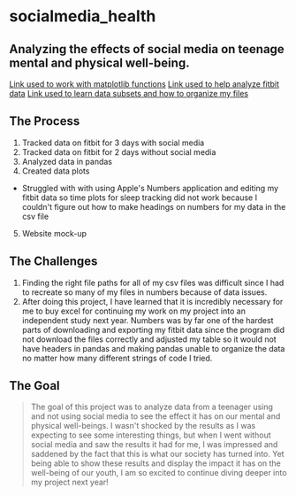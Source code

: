 # socialmedia_health
## Analyzing the effects of social media on teenage mental and physical well-being.

[Link used to work with matplotlib functions](https://towardsdatascience.com/a-guide-to-pandas-and-matplotlib-for-data-exploration-56fad95f951c)
[Link used to help analyze fitbit data](https://mode.com/python-tutorial/pandas-dataframe/)
[Link used to learn data subsets and how to organize my files](https://medium.com/dunder-data/selecting-subsets-of-data-in-pandas-6fcd0170be9c)


## The Process
1. Tracked data on fitbit for 3 days with social media
2. Tracked data on fitbit for 2 days without social media
3. Analyzed data in pandas
4. Created data plots
  * Struggled with with using Apple's Numbers application and editing my fitbit data so time plots for sleep tracking did not work because I couldn't figure out how to make headings on numbers for my data in the csv file
5. Website mock-up

## The Challenges
1. Finding the right file paths for all of my csv files was difficult since I had to recreate so many of my files in numbers because of data issues.
2. After doing this project, I have learned that it is incredibly necessary for me to buy excel for continuing my work on my project into an independent study next year. Numbers was by far one of the hardest parts of downloading and exporting my fitbit data since the program did not download the files correctly and adjusted my table so it would not have headers in pandas and making pandas unable to organize the data no matter how many different strings of code I tried.

## The Goal
>The goal of this project was to analyze data from a teenager using and not using social media to see the effect it has on our mental and physical well-beings. I wasn't shocked by the results as I was expecting to see some interesting things, but when I went without social media and saw the results it had for me, I was impressed and saddened by the fact that this is what our society has turned into. Yet being able to show these results and display the impact it has on the well-being of our youth, I am so excited to continue diving deeper into my project next year!
